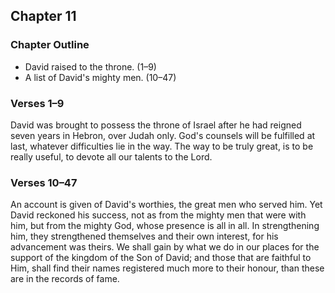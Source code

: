 ## Chapter 11

### Chapter Outline

- David raised to the throne. (1–9)
- A list of David's mighty men. (10–47)

### Verses 1–9

David was brought to possess the throne of Israel after he had reigned seven years in Hebron, over Judah only. God's counsels will be fulfilled at last, whatever difficulties lie in the way. The way to be truly great, is to be really useful, to devote all our talents to the Lord.

### Verses 10–47

An account is given of David's worthies, the great men who served him. Yet David reckoned his success, not as from the mighty men that were with him, but from the mighty God, whose presence is all in all. In strengthening him, they strengthened themselves and their own interest, for his advancement was theirs. We shall gain by what we do in our places for the support of the kingdom of the Son of David; and those that are faithful to Him, shall find their names registered much more to their honour, than these are in the records of fame.

